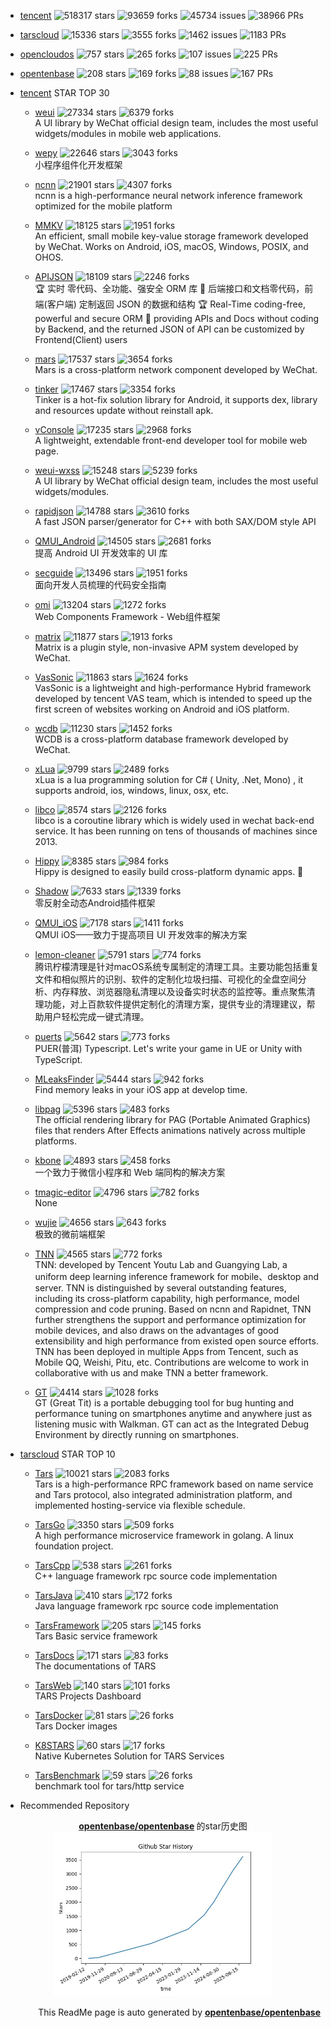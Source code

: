 
+ [tencent](https://github.com/tencent)
![518317 stars](https://img.shields.io/badge/Stars-518317-green)
![93659 forks](https://img.shields.io/badge/Forks-93659-green)
![45734 issues](https://img.shields.io/badge/Issues-45734-green)
![38966 PRs](https://img.shields.io/badge/PRs-38966-green)

+ [tarscloud](https://github.com/tarscloud)
![15336 stars](https://img.shields.io/badge/Stars-15336-green)
![3555 forks](https://img.shields.io/badge/Forks-3555-green)
![1462 issues](https://img.shields.io/badge/Issues-1462-green)
![1183 PRs](https://img.shields.io/badge/PRs-1183-green)

+ [opencloudos](https://github.com/opencloudos)
![757 stars](https://img.shields.io/badge/Stars-757-green)
![265 forks](https://img.shields.io/badge/Forks-265-green)
![107 issues](https://img.shields.io/badge/Issues-107-green)
![225 PRs](https://img.shields.io/badge/PRs-225-green)

+ [opentenbase](https://github.com/opentenbase)
![208 stars](https://img.shields.io/badge/Stars-208-green)
![169 forks](https://img.shields.io/badge/Forks-169-green)
![88 issues](https://img.shields.io/badge/Issues-88-green)
![167 PRs](https://img.shields.io/badge/PRs-167-green)



+ [tencent](https://github.com/tencent) STAR TOP 30
    
    + [weui](https://github.com/tencent/weui) 
    ![27334 stars](https://img.shields.io/badge/Stars-27334-green)
    ![6379 forks](https://img.shields.io/badge/Forks-6379-green)  
    A UI library by WeChat official design team, includes the most useful widgets/modules in mobile web applications.
    
    + [wepy](https://github.com/tencent/wepy) 
    ![22646 stars](https://img.shields.io/badge/Stars-22646-green)
    ![3043 forks](https://img.shields.io/badge/Forks-3043-green)  
    小程序组件化开发框架
    
    + [ncnn](https://github.com/tencent/ncnn) 
    ![21901 stars](https://img.shields.io/badge/Stars-21901-green)
    ![4307 forks](https://img.shields.io/badge/Forks-4307-green)  
    ncnn is a high-performance neural network inference framework optimized for the mobile platform
    
    + [MMKV](https://github.com/tencent/MMKV) 
    ![18125 stars](https://img.shields.io/badge/Stars-18125-green)
    ![1951 forks](https://img.shields.io/badge/Forks-1951-green)  
    An efficient, small mobile key-value storage framework developed by WeChat. Works on Android, iOS, macOS, Windows, POSIX, and OHOS.
    
    + [APIJSON](https://github.com/tencent/APIJSON) 
    ![18109 stars](https://img.shields.io/badge/Stars-18109-green)
    ![2246 forks](https://img.shields.io/badge/Forks-2246-green)  
    🏆 实时 零代码、全功能、强安全 ORM 库 🚀 后端接口和文档零代码，前端(客户端) 定制返回 JSON 的数据和结构 🏆 Real-Time coding-free, powerful and secure ORM 🚀  providing APIs and Docs without coding by Backend, and the returned JSON of API can be customized by Frontend(Client) users
    
    + [mars](https://github.com/tencent/mars) 
    ![17537 stars](https://img.shields.io/badge/Stars-17537-green)
    ![3654 forks](https://img.shields.io/badge/Forks-3654-green)  
    Mars is a cross-platform network component  developed by WeChat.
    
    + [tinker](https://github.com/tencent/tinker) 
    ![17467 stars](https://img.shields.io/badge/Stars-17467-green)
    ![3354 forks](https://img.shields.io/badge/Forks-3354-green)  
    Tinker is a hot-fix solution library for Android, it supports dex, library and resources update without reinstall apk.
    
    + [vConsole](https://github.com/tencent/vConsole) 
    ![17235 stars](https://img.shields.io/badge/Stars-17235-green)
    ![2968 forks](https://img.shields.io/badge/Forks-2968-green)  
    A lightweight, extendable front-end developer tool for mobile web page.
    
    + [weui-wxss](https://github.com/tencent/weui-wxss) 
    ![15248 stars](https://img.shields.io/badge/Stars-15248-green)
    ![5239 forks](https://img.shields.io/badge/Forks-5239-green)  
    A UI library by WeChat official design team, includes the most useful widgets/modules.
    
    + [rapidjson](https://github.com/tencent/rapidjson) 
    ![14788 stars](https://img.shields.io/badge/Stars-14788-green)
    ![3610 forks](https://img.shields.io/badge/Forks-3610-green)  
    A fast JSON parser/generator for C++ with both SAX/DOM style API
    
    + [QMUI_Android](https://github.com/tencent/QMUI_Android) 
    ![14505 stars](https://img.shields.io/badge/Stars-14505-green)
    ![2681 forks](https://img.shields.io/badge/Forks-2681-green)  
    提高 Android UI 开发效率的 UI 库
    
    + [secguide](https://github.com/tencent/secguide) 
    ![13496 stars](https://img.shields.io/badge/Stars-13496-green)
    ![1951 forks](https://img.shields.io/badge/Forks-1951-green)  
    面向开发人员梳理的代码安全指南
    
    + [omi](https://github.com/tencent/omi) 
    ![13204 stars](https://img.shields.io/badge/Stars-13204-green)
    ![1272 forks](https://img.shields.io/badge/Forks-1272-green)  
    Web Components Framework - Web组件框架
    
    + [matrix](https://github.com/tencent/matrix) 
    ![11877 stars](https://img.shields.io/badge/Stars-11877-green)
    ![1913 forks](https://img.shields.io/badge/Forks-1913-green)  
    Matrix is a plugin style, non-invasive APM system developed by WeChat.
    
    + [VasSonic](https://github.com/tencent/VasSonic) 
    ![11863 stars](https://img.shields.io/badge/Stars-11863-green)
    ![1624 forks](https://img.shields.io/badge/Forks-1624-green)  
    VasSonic is a lightweight and high-performance Hybrid framework developed by tencent VAS team, which is intended to speed up the first screen of websites working on Android and iOS platform. 
    
    + [wcdb](https://github.com/tencent/wcdb) 
    ![11230 stars](https://img.shields.io/badge/Stars-11230-green)
    ![1452 forks](https://img.shields.io/badge/Forks-1452-green)  
    WCDB is a cross-platform database framework developed by WeChat.
    
    + [xLua](https://github.com/tencent/xLua) 
    ![9799 stars](https://img.shields.io/badge/Stars-9799-green)
    ![2489 forks](https://img.shields.io/badge/Forks-2489-green)  
    xLua is a lua programming solution for  C# ( Unity, .Net, Mono) , it supports android, ios, windows, linux, osx, etc.
    
    + [libco](https://github.com/tencent/libco) 
    ![8574 stars](https://img.shields.io/badge/Stars-8574-green)
    ![2126 forks](https://img.shields.io/badge/Forks-2126-green)  
    libco is a coroutine library which is widely used in wechat  back-end service. It has been running on tens of thousands of machines since 2013.
    
    + [Hippy](https://github.com/tencent/Hippy) 
    ![8385 stars](https://img.shields.io/badge/Stars-8385-green)
    ![984 forks](https://img.shields.io/badge/Forks-984-green)  
    Hippy is designed to easily build cross-platform dynamic apps. 👏
    
    + [Shadow](https://github.com/tencent/Shadow) 
    ![7633 stars](https://img.shields.io/badge/Stars-7633-green)
    ![1339 forks](https://img.shields.io/badge/Forks-1339-green)  
    零反射全动态Android插件框架
    
    + [QMUI_iOS](https://github.com/tencent/QMUI_iOS) 
    ![7178 stars](https://img.shields.io/badge/Stars-7178-green)
    ![1411 forks](https://img.shields.io/badge/Forks-1411-green)  
    QMUI iOS——致力于提高项目 UI 开发效率的解决方案
    
    + [lemon-cleaner](https://github.com/tencent/lemon-cleaner) 
    ![5791 stars](https://img.shields.io/badge/Stars-5791-green)
    ![774 forks](https://img.shields.io/badge/Forks-774-green)  
    腾讯柠檬清理是针对macOS系统专属制定的清理工具。主要功能包括重复文件和相似照片的识别、软件的定制化垃圾扫描、可视化的全盘空间分析、内存释放、浏览器隐私清理以及设备实时状态的监控等。重点聚焦清理功能，对上百款软件提供定制化的清理方案，提供专业的清理建议，帮助用户轻松完成一键式清理。
    
    + [puerts](https://github.com/tencent/puerts) 
    ![5642 stars](https://img.shields.io/badge/Stars-5642-green)
    ![773 forks](https://img.shields.io/badge/Forks-773-green)  
    PUER(普洱) Typescript. Let's write your game in UE or Unity with TypeScript.
    
    + [MLeaksFinder](https://github.com/tencent/MLeaksFinder) 
    ![5444 stars](https://img.shields.io/badge/Stars-5444-green)
    ![942 forks](https://img.shields.io/badge/Forks-942-green)  
    Find memory leaks in your iOS app at develop time.
    
    + [libpag](https://github.com/tencent/libpag) 
    ![5396 stars](https://img.shields.io/badge/Stars-5396-green)
    ![483 forks](https://img.shields.io/badge/Forks-483-green)  
    The official rendering library for PAG (Portable Animated Graphics) files that renders After Effects animations natively across multiple platforms.
    
    + [kbone](https://github.com/tencent/kbone) 
    ![4893 stars](https://img.shields.io/badge/Stars-4893-green)
    ![458 forks](https://img.shields.io/badge/Forks-458-green)  
    一个致力于微信小程序和 Web 端同构的解决方案
    
    + [tmagic-editor](https://github.com/tencent/tmagic-editor) 
    ![4796 stars](https://img.shields.io/badge/Stars-4796-green)
    ![782 forks](https://img.shields.io/badge/Forks-782-green)  
    None
    
    + [wujie](https://github.com/tencent/wujie) 
    ![4656 stars](https://img.shields.io/badge/Stars-4656-green)
    ![643 forks](https://img.shields.io/badge/Forks-643-green)  
    极致的微前端框架
    
    + [TNN](https://github.com/tencent/TNN) 
    ![4565 stars](https://img.shields.io/badge/Stars-4565-green)
    ![772 forks](https://img.shields.io/badge/Forks-772-green)  
    TNN: developed by Tencent Youtu Lab and Guangying Lab, a uniform deep learning inference framework for mobile、desktop and server. TNN is distinguished by several outstanding features, including its cross-platform capability, high performance, model compression and code pruning. Based on ncnn and Rapidnet, TNN further strengthens the support and performance optimization for mobile devices, and also draws on the advantages of good extensibility and high performance from existed open source efforts. TNN has been deployed in multiple Apps from Tencent, such as Mobile QQ, Weishi, Pitu, etc. Contributions are welcome to work in collaborative with us and make TNN a better framework. 
    
    + [GT](https://github.com/tencent/GT) 
    ![4414 stars](https://img.shields.io/badge/Stars-4414-green)
    ![1028 forks](https://img.shields.io/badge/Forks-1028-green)  
    GT (Great Tit) is a portable debugging tool for bug hunting and performance tuning on smartphones anytime and anywhere just as listening music with Walkman. GT can act as the Integrated Debug Environment by directly running on smartphones.
    

+ [tarscloud](https://github.com/tarscloud) STAR TOP 10
    
    + [Tars](https://github.com/tarscloud/Tars) 
    ![10021 stars](https://img.shields.io/badge/Stars-10021-green)
    ![2083 forks](https://img.shields.io/badge/Forks-2083-green)  
    Tars is a high-performance RPC framework based on name service and Tars protocol, also integrated administration platform, and implemented hosting-service via flexible schedule.
    
    + [TarsGo](https://github.com/tarscloud/TarsGo) 
    ![3350 stars](https://img.shields.io/badge/Stars-3350-green)
    ![509 forks](https://img.shields.io/badge/Forks-509-green)  
    A  high performance microservice  framework  in golang. A linux foundation project.
    
    + [TarsCpp](https://github.com/tarscloud/TarsCpp) 
    ![538 stars](https://img.shields.io/badge/Stars-538-green)
    ![261 forks](https://img.shields.io/badge/Forks-261-green)  
    C++ language framework rpc source code implementation
    
    + [TarsJava](https://github.com/tarscloud/TarsJava) 
    ![410 stars](https://img.shields.io/badge/Stars-410-green)
    ![172 forks](https://img.shields.io/badge/Forks-172-green)  
    Java language framework rpc source code implementation
    
    + [TarsFramework](https://github.com/tarscloud/TarsFramework) 
    ![205 stars](https://img.shields.io/badge/Stars-205-green)
    ![145 forks](https://img.shields.io/badge/Forks-145-green)  
    Tars Basic service framework
    
    + [TarsDocs](https://github.com/tarscloud/TarsDocs) 
    ![171 stars](https://img.shields.io/badge/Stars-171-green)
    ![83 forks](https://img.shields.io/badge/Forks-83-green)  
    The documentations of TARS
    
    + [TarsWeb](https://github.com/tarscloud/TarsWeb) 
    ![140 stars](https://img.shields.io/badge/Stars-140-green)
    ![101 forks](https://img.shields.io/badge/Forks-101-green)  
    TARS Projects Dashboard
    
    + [TarsDocker](https://github.com/tarscloud/TarsDocker) 
    ![81 stars](https://img.shields.io/badge/Stars-81-green)
    ![26 forks](https://img.shields.io/badge/Forks-26-green)  
    Tars Docker  images
    
    + [K8STARS](https://github.com/tarscloud/K8STARS) 
    ![60 stars](https://img.shields.io/badge/Stars-60-green)
    ![17 forks](https://img.shields.io/badge/Forks-17-green)  
    Native Kubernetes  Solution for TARS Services
    
    + [TarsBenchmark](https://github.com/tarscloud/TarsBenchmark) 
    ![59 stars](https://img.shields.io/badge/Stars-59-green)
    ![26 forks](https://img.shields.io/badge/Forks-26-green)  
    benchmark tool for tars/http service
    


+ Recommended Repository  
<p align="center">
      <strong>
        <a href="https://github.com/opentenbase/opentenbase" target="_blank">opentenbase/opentenbase</a>
      </strong>  的star历史图
  <br>
  <img src="https://raw.githubusercontent.com/ButterAndButterfly/GithubTools/master/data/stars_history.jpg" width="350px"></img>    
</p>

<p align="right">
      This ReadMe page is auto generated by 
      <strong>
        <a href="https://github.com/opentenbase/opentenbase" target="_blank">opentenbase/opentenbase</a><br>
      </strong>   
</p>